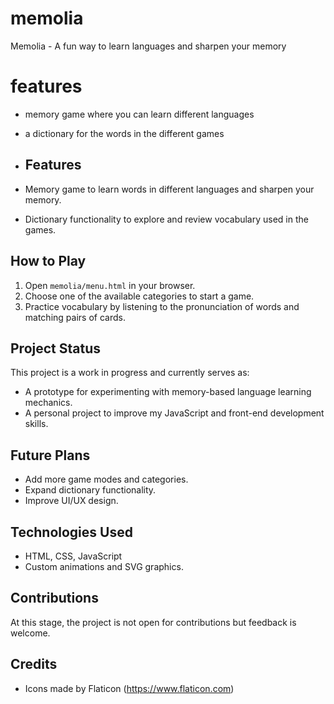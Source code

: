 # memolia

Memolia - A fun way to learn languages and sharpen your memory

# features

- memory game where you can learn different languages
- a dictionary for the words in the different games

- ## Features
- Memory game to learn words in different languages and sharpen your memory.
- Dictionary functionality to explore and review vocabulary used in the games.

## How to Play

1. Open `memolia/menu.html` in your browser.
2. Choose one of the available categories to start a game.
3. Practice vocabulary by listening to the pronunciation of words and matching pairs of cards.

## Project Status

This project is a work in progress and currently serves as:

- A prototype for experimenting with memory-based language learning mechanics.
- A personal project to improve my JavaScript and front-end development skills.

## Future Plans

- Add more game modes and categories.
- Expand dictionary functionality.
- Improve UI/UX design.

## Technologies Used

- HTML, CSS, JavaScript
- Custom animations and SVG graphics.

## Contributions

At this stage, the project is not open for contributions but feedback is welcome.

## Credits

- Icons made by Flaticon (https://www.flaticon.com)
